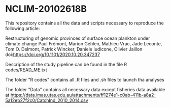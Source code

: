 # NCLIM-20102618B
This repository contains all the data and scripts necessary to reproduce the following article:

Restructuring of genomic provinces of surface ocean plankton under climate change
Paul Frémont, Marion Gehlen, Mathieu Vrac, Jade Leconte, Tom O. Delmont, Patrick Wincker, Daniele Iudicone, Olivier Jaillon
doi:https://doi.org/10.1101/2020.10.20.347237

Description of the study pipeline can be found in the file R codes/READ_ME.txt

The folder "R codes" contains all .R files and .sh files to launch tha analyses

The folder "Data" contains all necessary data except fisheries data available at https://data.imas.utas.edu.au/attachments/ff1274e1-c0ab-411b-a8a2-5a12eb27f2c0/CatchInd_2010_2014.csv
